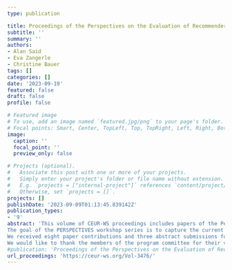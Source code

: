 ```yaml
---
type: publication

title: Proceedings of the Perspectives on the Evaluation of Recommender Systems Workshop 2023
subtitle: ''
summary: ''
authors:
- Alan Said
- Eva Zangerle
- Christine Bauer
tags: []
categories: []
date: '2023-09-19' 
featured: false
draft: false
profile: false

# Featured image
# To use, add an image named `featured.jpg/png` to your page's folder.
# Focal points: Smart, Center, TopLeft, Top, TopRight, Left, Right, BottomLeft, Bottom, BottomRight.
image:
  caption: ''
  focal_point: ''
  preview_only: false

# Projects (optional).
#   Associate this post with one or more of your projects.
#   Simply enter your project's folder or file name without extension.
#   E.g. `projects = ["internal-project"]` references `content/project/deep-learning/index.md`.
#   Otherwise, set `projects = []`.
projects: []
publishDate: '2023-09-09T01:13:45.839142Z'
publication_types:
- '9'
abstract: 'This volume of CEUR-WS proceedings includes papers of the Perspectives on the Evaluation of Recommender Systems Workshop 2023. The workshop is co-located with the ACM Recom- mender Systems Conference 2023 in Singapore.
The goal of the PERSPECTIVES workshop series is to capture the current state of evaluation and discuss the different targets that recommender systems evaluation should strive for. Building on the previous PERSPECTIVES workshops, this third edition addressed the question: Where should we go from here as a community? and aims to come up with concrete steps for action.
We received eight paper contributions and three abstract submissions for the workshop. Each pa- per contribution received three reviews. We selected five papers and one abstract for publication.
We would like to thank the members of the program committee for their valuable reviews and suggestions. We also thank the authors for their submissions and contributions to the workshop.'
#publication: 'Proceedings of the Perspectives on the Evaluation of Recommender Systems Workshop 2023'
url_proceedings: 'https://ceur-ws.org/Vol-3476/'
---
```

